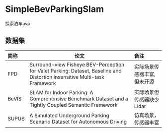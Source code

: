 # SimpleBevParkingSlam

探索泊车avp





## 数据集

| 简称  | 论文                                                         | 备注                        |
| :---- | ------------------------------------------------------------ | :-------------------------- |
| FPD   | Surround-view Fisheye BEV-Perception for Valet Parking: Dataset, Baseline and Distortion insensitive Multi-task Framework | 实际场景传感器丰富,但未开源 |
| BeVIS | SLAM for Indoor Parking: A Comprehensive Benchmark Dataset and a Tightly Coupled Semantic Framework | 实际场景但传感器缺少Lidar   |
| SUPUS | A Simulated Underground Parking Scenario Dataset for Autonomous Driving | 仿真场景，传感器丰富        |





